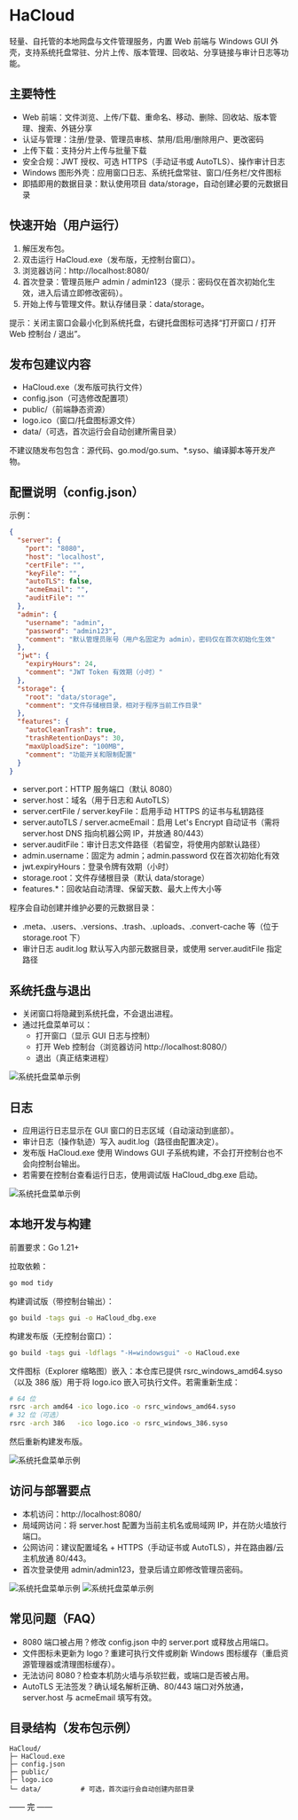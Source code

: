 # HaCloud

轻量、自托管的本地网盘与文件管理服务，内置 Web 前端与 Windows GUI 外壳，支持系统托盘常驻、分片上传、版本管理、回收站、分享链接与审计日志等功能。

## 主要特性
- Web 前端：文件浏览、上传/下载、重命名、移动、删除、回收站、版本管理、搜索、外链分享
- 认证与管理：注册/登录、管理员审核、禁用/启用/删除用户、更改密码
- 上传下载：支持分片上传与批量下载
- 安全合规：JWT 授权、可选 HTTPS（手动证书或 AutoTLS）、操作审计日志
- Windows 图形外壳：应用窗口日志、系统托盘常驻、窗口/任务栏/文件图标
- 即插即用的数据目录：默认使用项目 data/storage，自动创建必要的元数据目录

## 快速开始（用户运行）
1. 解压发布包。
2. 双击运行 HaCloud.exe（发布版，无控制台窗口）。
3. 浏览器访问：http://localhost:8080/
4. 首次登录：管理员账户 admin / admin123（提示：密码仅在首次初始化生效，进入后请立即修改密码）。
5. 开始上传与管理文件。默认存储目录：data/storage。

提示：关闭主窗口会最小化到系统托盘，右键托盘图标可选择“打开窗口 / 打开 Web 控制台 / 退出”。

## 发布包建议内容
- HaCloud.exe（发布版可执行文件）
- config.json（可选修改配置项）
- public/（前端静态资源）
- logo.ico（窗口/托盘图标源文件）
- data/（可选，首次运行会自动创建所需目录）

不建议随发布包包含：源代码、go.mod/go.sum、*.syso、编译脚本等开发产物。

## 配置说明（config.json）
示例：
```json
{
  "server": {
    "port": "8080",
    "host": "localhost",
    "certFile": "",
    "keyFile": "",
    "autoTLS": false,
    "acmeEmail": "",
    "auditFile": ""
  },
  "admin": {
    "username": "admin",
    "password": "admin123",
    "comment": "默认管理员账号（用户名固定为 admin），密码仅在首次初始化生效"
  },
  "jwt": {
    "expiryHours": 24,
    "comment": "JWT Token 有效期（小时）"
  },
  "storage": {
    "root": "data/storage",
    "comment": "文件存储根目录，相对于程序当前工作目录"
  },
  "features": {
    "autoCleanTrash": true,
    "trashRetentionDays": 30,
    "maxUploadSize": "100MB",
    "comment": "功能开关和限制配置"
  }
}
```
- server.port：HTTP 服务端口（默认 8080）
- server.host：域名（用于日志和 AutoTLS）
- server.certFile / server.keyFile：启用手动 HTTPS 的证书与私钥路径
- server.autoTLS / server.acmeEmail：启用 Let's Encrypt 自动证书（需将 server.host DNS 指向机器公网 IP，并放通 80/443）
- server.auditFile：审计日志文件路径（若留空，将使用内部默认路径）
- admin.username：固定为 admin；admin.password 仅在首次初始化有效
- jwt.expiryHours：登录令牌有效期（小时）
- storage.root：文件存储根目录（默认 data/storage）
- features.*：回收站自动清理、保留天数、最大上传大小等

程序会自动创建并维护必要的元数据目录：
- .meta、.users、.versions、.trash、.uploads、.convert-cache 等（位于 storage.root 下）
- 审计日志 audit.log 默认写入内部元数据目录，或使用 server.auditFile 指定路径

## 系统托盘与退出
- 关闭窗口将隐藏到系统托盘，不会退出进程。
- 通过托盘菜单可以：
  - 打开窗口（显示 GUI 日志与控制）
  - 打开 Web 控制台（浏览器访问 http://localhost:8080/）
  - 退出（真正结束进程）

![系统托盘菜单示例](https://github.com/DaPiHai/HaCloud/blob/main/md_img/1.png)

## 日志
- 应用运行日志显示在 GUI 窗口的日志区域（自动滚动到底部）。
- 审计日志（操作轨迹）写入 audit.log（路径由配置决定）。
- 发布版 HaCloud.exe 使用 Windows GUI 子系统构建，不会打开控制台也不会向控制台输出。
- 若需要在控制台查看运行日志，使用调试版 HaCloud_dbg.exe 启动。

![系统托盘菜单示例](https://github.com/DaPiHai/HaCloud/blob/main/md_img/2.png)

## 本地开发与构建
前置要求：Go 1.21+

拉取依赖：
```bash
go mod tidy
```

构建调试版（带控制台输出）：
```bash
go build -tags gui -o HaCloud_dbg.exe
```

构建发布版（无控制台窗口）：
```bash
go build -tags gui -ldflags "-H=windowsgui" -o HaCloud.exe
```

文件图标（Explorer 缩略图）嵌入：本仓库已提供 rsrc_windows_amd64.syso（以及 386 版）用于将 logo.ico 嵌入可执行文件。若需重新生成：
```bash
# 64 位
rsrc -arch amd64 -ico logo.ico -o rsrc_windows_amd64.syso
# 32 位（可选）
rsrc -arch 386   -ico logo.ico -o rsrc_windows_386.syso
```
然后重新构建发布版。

![系统托盘菜单示例](https://github.com/DaPiHai/HaCloud/blob/main/md_img/3.png)

## 访问与部署要点
- 本机访问：http://localhost:8080/
- 局域网访问：将 server.host 配置为当前主机名或局域网 IP，并在防火墙放行端口。
- 公网访问：建议配置域名 + HTTPS（手动证书或 AutoTLS），并在路由器/云主机放通 80/443。
- 首次登录使用 admin/admin123，登录后请立即修改管理员密码。

![系统托盘菜单示例](https://github.com/DaPiHai/HaCloud/blob/main/md_img/4.png)
![系统托盘菜单示例](https://github.com/DaPiHai/HaCloud/blob/main/md_img/5.png)

## 常见问题（FAQ）
- 8080 端口被占用？修改 config.json 中的 server.port 或释放占用端口。
- 文件图标未更新为 logo？重建可执行文件或刷新 Windows 图标缓存（重启资源管理器或清理图标缓存）。
- 无法访问 8080？检查本机防火墙与杀软拦截，或端口是否被占用。
- AutoTLS 无法签发？确认域名解析正确、80/443 端口对外放通，server.host 与 acmeEmail 填写有效。

## 目录结构（发布包示例）
```
HaCloud/
├─ HaCloud.exe
├─ config.json
├─ public/
├─ logo.ico
└─ data/          # 可选，首次运行会自动创建内部目录
```

—— 完 ——
